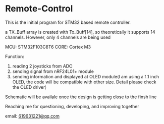 # Remote-Control

This is the initial program for STM32 based remote controller.

a TX_Buff array is created with Tx_Buff[14], so theoretically it supports 14 channels. However, only 4 channels are being used

MCU: STM32F103C8T6
CORE: Cortex M3

Function: 
  1. reading 2 joysticks from ADC
  2. sending signal from nRF24L01+ module
  3. sending information and displayed at OLED module(I am using a 1.1 inch OLED, the code will be compatible with other size. Detail please check the OLED driver)
 
 Schematic will be availale once the  design is getting close to the finsh line
 
 Reaching me for questioning, developing, and improving together
 
  email: 619631221@qq.com
